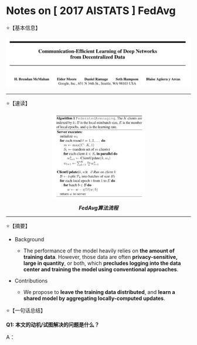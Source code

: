 # Notes on [ 2017 AISTATS ] FedAvg

⭐【基本信息】

<div align=center>
<img src="/Attachments/2017-AISTATS-FedAvg/Info.png">
</div>

---

⭐【速读】

<div align=center>
<img src="/Attachments/2017-AISTATS-FedAvg/KeyPoint.png" width="50%">
</div>

***<p align="center">FedAvg算法流程</p>*** 

---

⭐【摘要】

- Background
  - The performance of the model heavily relies on **the amount of training data**. However, those data are often **privacy-sensitive, large in quantity**, or both, which **precludes logging into the data center and training the model using conventional approaches**.
  
- Contributions
  - We propose to **leave the training data distributed**, and **learn a shared model by aggregating locally-computed updates**.

⭐【一句话总结】



**Q1: 本文的动机/试图解决的问题是什么？**

A：
